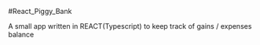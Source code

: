 #React_Piggy_Bank

A small app written in REACT(Typescript) to keep track of gains / expenses balance 
